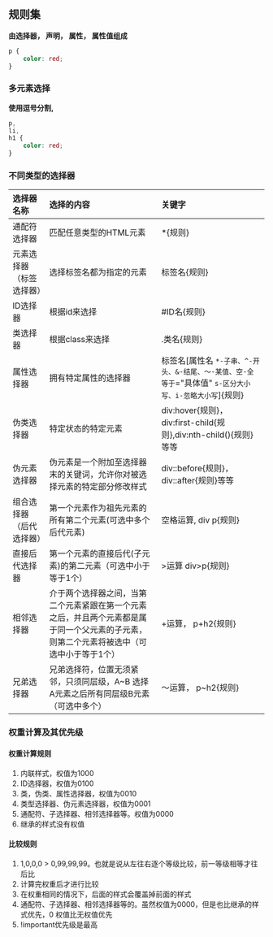 ## 规则集
**由选择器， 声明， 属性， 属性值组成**

``` css
p {
    color: red;
}
```

### 多元素选择
**使用逗号分割,**
``` css
p,
li,
h1 {
    color: red;
}
```
### 不同类型的选择器
选择器名称|选择的内容|关键字
|:---------|:------------|:------------
通配符选择器|匹配任意类型的HTML元素|*{规则}
元素选择器（标签选择器）|选择标签名都为指定的元素|标签名{规则}
ID选择器|根据id来选择|#ID名{规则}
类选择器|根据class来选择|.类名{规则}
属性选择器|拥有特定属性的选择器|标签名[属性名  `*-子串、^-开头、&-结尾、～-某值、空-全等于`="具体值" `s-区分大小写、i-忽略大小写`]{规则}
伪类选择器|特定状态的特定元素|div:hover{规则}，div:first-child{规则},div:nth-child(){规则} 等等
伪元素选择器|伪元素是一个附加至选择器末的关键词，允许你对被选择元素的特定部分修改样式|div::before{规则}，div::after{规则}等等
组合选择器（后代选择器）|第一个元素作为祖先元素的所有第二个元素(可选中多个后代元素) |空格运算, div p{规则}
直接后代选择器|第一个元素的直接后代(子元素)的第二元素（可选中小于等于1个）|>运算 div>p{规则}
相邻选择器|介于两个选择器之间，当第二个元素紧跟在第一个元素之后，并且两个元素都是属于同一个父元素的子元素，则第二个元素将被选中（可选中小于等于1个）|+运算， p+h2{规则}
兄弟选择器|兄弟选择符，位置无须紧邻，只须同层级，A~B 选择A元素之后所有同层级B元素（可选中多个）|～运算， p~h2{规则}

### 权重计算及其优先级
#### 权重计算规则
1. 内联样式，权值为1000
2. ID选择器，权值为0100
3. 类，伪类、属性选择器，权值为0010
4. 类型选择器、伪元素选择器，权值为0001
5. 通配符、子选择器、相邻选择器等。权值为0000
6. 继承的样式没有权值

#### 比较规则
1. 1,0,0,0 > 0,99,99,99。也就是说从左往右逐个等级比较，前一等级相等才往后比
2. 计算完权重后才进行比较
3. 在权重相同的情况下，后面的样式会覆盖掉前面的样式
4. 通配符、子选择器、相邻选择器等的。虽然权值为0000，但是也比继承的样式优先，0 权值比无权值优先
5. !important优先级是最高
